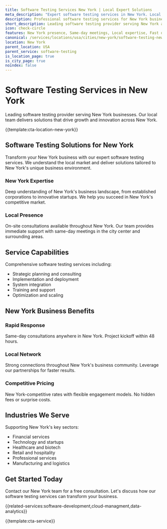 ```yaml
---
title: Software Testing Services New York | Local Expert Solutions
meta_description: "Expert software testing services in New York. Local team, same-day consultations, proven results. Transform your business today."
description: Professional software testing services for New York businesses
short_description: Leading software testing provider serving New York and New York.
icon: check-circle
features: New York presence, Same-day meetings, Local expertise, Fast deployment, Competitive rates, Proven track record
canonical: /services/locations/usa/cities/new-york/software-testing-new-york.html
location: New York
parent_location: USA
parent_service: software-testing
is_location_page: true
is_city_page: true
noindex: false
---
```


# Software Testing Services in New York

Leading software testing provider serving New York businesses. Our local team delivers solutions that drive growth and innovation across New York.

{{template:cta-location-new-york}}

## Software Testing Solutions for New York

Transform your New York business with our expert software testing services. We understand the local market and deliver solutions tailored to New York's unique business environment.

### New York Expertise

Deep understanding of New York's business landscape, from established corporations to innovative startups. We help you succeed in New York's competitive market.

### Local Presence

On-site consultations available throughout New York. Our team provides immediate support with same-day meetings in the city center and surrounding areas.

## Service Capabilities

Comprehensive software testing services including:
- Strategic planning and consulting
- Implementation and deployment
- System integration
- Training and support
- Optimization and scaling

## New York Business Benefits

### Rapid Response
Same-day consultations anywhere in New York. Project kickoff within 48 hours.

### Local Network
Strong connections throughout New York's business community. Leverage our partnerships for faster results.

### Competitive Pricing
New York-competitive rates with flexible engagement models. No hidden fees or surprise costs.

## Industries We Serve

Supporting New York's key sectors:
- Financial services
- Technology and startups
- Healthcare and biotech
- Retail and hospitality
- Professional services
- Manufacturing and logistics

## Get Started Today

Contact our New York team for a free consultation. Let's discuss how our software testing services can transform your business.

{{related-services:software-development,cloud-managment,data-analytics}}

{{template:cta-service}}
